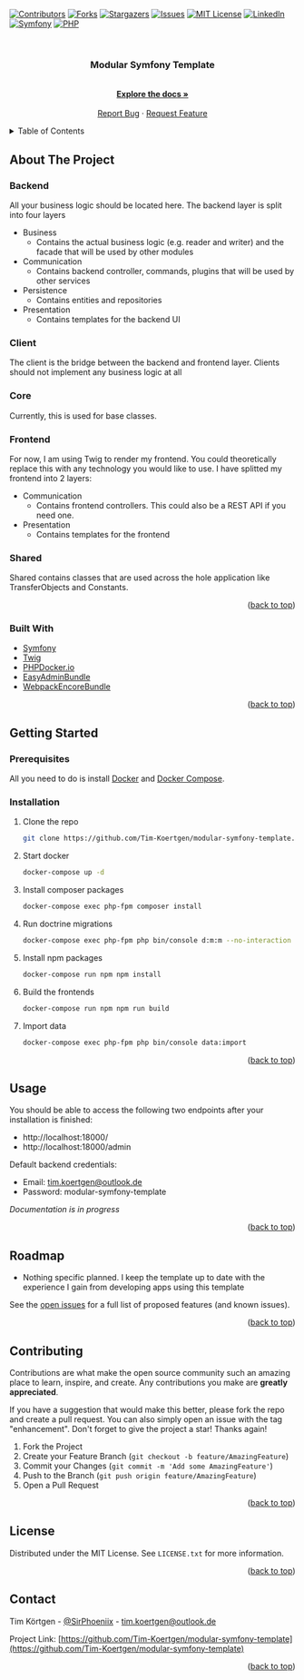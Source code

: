 <!-- PROJECT SHIELDS -->
[![Contributors][contributors-shield]][contributors-url]
[![Forks][forks-shield]][forks-url]
[![Stargazers][stars-shield]][stars-url]
[![Issues][issues-shield]][issues-url]
[![MIT License][license-shield]][license-url]
[![LinkedIn][linkedin-shield]][linkedin-url]
[![Symfony][symfony-shield]][symfony-url]
[![PHP][php-shield]][php-url]

<!-- PROJECT LOGO -->
<br />
<div align="center">
  <!--<a href="https://github.com/Tim-Koertgen/modular-symfony-template">
    <img src="images/logo.png" alt="Logo" width="80" height="80">
  </a>-->

<h3 align="center">Modular Symfony Template</h3>

  <p align="center">
    <br />
    <a href="https://github.com/Tim-Koertgen/modular-symfony-template"><strong>Explore the docs »</strong></a>
    <br />
    <br />
    <a href="https://github.com/Tim-Koertgen/modular-symfony-template/issues">Report Bug</a>
    ·
    <a href="https://github.com/Tim-Koertgen/modular-symfony-template/issues">Request Feature</a>
  </p>
</div>



<!-- TABLE OF CONTENTS -->
<details>
  <summary>Table of Contents</summary>
  <ol>
    <li>
      <a href="#about-the-project">About The Project</a>
      <ul>
        <li><a href="#built-with">Built With</a></li>
      </ul>
    </li>
    <li>
      <a href="#getting-started">Getting Started</a>
      <ul>
        <li><a href="#prerequisites">Prerequisites</a></li>
        <li><a href="#installation">Installation</a></li>
      </ul>
    </li>
    <li><a href="#usage">Usage</a></li>
    <li><a href="#roadmap">Roadmap</a></li>
    <li><a href="#contributing">Contributing</a></li>
    <li><a href="#license">License</a></li>
    <li><a href="#contact">Contact</a></li>
    <li><a href="#acknowledgments">Acknowledgments</a></li>
  </ol>
</details>



<!-- ABOUT THE PROJECT -->
## About The Project

### Backend

All your business logic should be located here. The backend layer is split into four layers

- Business
  - Contains the actual business logic (e.g. reader and writer) and the facade that will be used by other modules
- Communication
  - Contains backend controller, commands, plugins that will be used by other services
- Persistence
  - Contains entities and repositories
- Presentation
  - Contains templates for the backend UI

### Client

The client is the bridge between the backend and frontend layer. Clients should not implement any business logic at all

### Core

Currently, this is used for base classes.

### Frontend

For now, I am using Twig to render my frontend. You could theoretically replace this with any technology you would like to use. I have splitted my frontend into 2 layers:

- Communication
  - Contains frontend controllers. This could also be a REST API if you need one.
- Presentation
  - Contains templates for the frontend

### Shared

Shared contains classes that are used across the hole application like TransferObjects and Constants.

<p align="right">(<a href="#top">back to top</a>)</p>



### Built With

* [Symfony](https://symfony.com/)
* [Twig](https://twig.symfony.com/)
* [PHPDocker.io](https://phpdocker.io/)
* [EasyAdminBundle](https://symfony.com/bundles/EasyAdminBundle/current/index.html)
* [WebpackEncoreBundle](https://symfony.com/doc/current/frontend.html)

<p align="right">(<a href="#top">back to top</a>)</p>



<!-- GETTING STARTED -->
## Getting Started

### Prerequisites

All you need to do is install [Docker](https://docs.docker.com/get-docker/) and [Docker Compose](https://docs.docker.com/compose/install/).

### Installation

1. Clone the repo
   ```sh
   git clone https://github.com/Tim-Koertgen/modular-symfony-template.git
   ```
2. Start docker
   ```sh
   docker-compose up -d
   ```
3. Install composer packages
   ```sh
   docker-compose exec php-fpm composer install
   ```
4. Run doctrine migrations
   ```sh
   docker-compose exec php-fpm php bin/console d:m:m --no-interaction
   ```
5. Install npm packages
   ```sh
   docker-compose run npm npm install
   ```
6. Build the frontends
   ```sh
   docker-compose run npm npm run build
   ```
7. Import data
   ```sh
   docker-compose exec php-fpm php bin/console data:import
   ```

<p align="right">(<a href="#top">back to top</a>)</p>



<!-- USAGE EXAMPLES -->
## Usage

You should be able to access the following two endpoints after your installation is finished:
- http://localhost:18000/
- http://localhost:18000/admin

Default backend credentials:
- Email: tim.koertgen@outlook.de
- Password: modular-symfony-template

<!--_For more examples, please refer to the [Documentation](https://example.com)_-->
_Documentation is in progress_

<p align="right">(<a href="#top">back to top</a>)</p>



<!-- ROADMAP -->
## Roadmap

- Nothing specific planned. I keep the template up to date with the experience I gain from developing apps using this template

See the [open issues](https://github.com/Tim-Koertgen/modular-symfony-template/issues) for a full list of proposed features (and known issues).

<p align="right">(<a href="#top">back to top</a>)</p>



<!-- CONTRIBUTING -->
## Contributing

Contributions are what make the open source community such an amazing place to learn, inspire, and create. Any contributions you make are **greatly appreciated**.

If you have a suggestion that would make this better, please fork the repo and create a pull request. You can also simply open an issue with the tag "enhancement".
Don't forget to give the project a star! Thanks again!

1. Fork the Project
2. Create your Feature Branch (`git checkout -b feature/AmazingFeature`)
3. Commit your Changes (`git commit -m 'Add some AmazingFeature'`)
4. Push to the Branch (`git push origin feature/AmazingFeature`)
5. Open a Pull Request

<p align="right">(<a href="#top">back to top</a>)</p>



<!-- LICENSE -->
## License

Distributed under the MIT License. See `LICENSE.txt` for more information.

<p align="right">(<a href="#top">back to top</a>)</p>



<!-- CONTACT -->
## Contact

Tim Körtgen - [@SirPhoeniix](https://twitter.com/SirPhoeniix) - tim.koertgen@outlook.de

Project Link: [https://github.com/Tim-Koertgen/modular-symfony-template](https://github.com/Tim-Koertgen/modular-symfony-template)

<p align="right">(<a href="#top">back to top</a>)</p>



<!-- ACKNOWLEDGMENTS -->
<!--## Acknowledgments

* []()
* []()
* []()

<p align="right">(<a href="#top">back to top</a>)</p>-->



<!-- MARKDOWN LINKS & IMAGES -->
<!-- https://www.markdownguide.org/basic-syntax/#reference-style-links -->
[contributors-shield]: https://img.shields.io/github/contributors/Tim-Koertgen/modular-symfony-template.svg?style=for-the-badge
[contributors-url]: https://github.com/Tim-Koertgen/modular-symfony-template/graphs/contributors
[forks-shield]: https://img.shields.io/github/forks/Tim-Koertgen/modular-symfony-template.svg?style=for-the-badge
[forks-url]: https://github.com/Tim-Koertgen/modular-symfony-template/network/members
[stars-shield]: https://img.shields.io/github/stars/Tim-Koertgen/modular-symfony-template.svg?style=for-the-badge
[stars-url]: https://github.com/Tim-Koertgen/modular-symfony-template/stargazers
[issues-shield]: https://img.shields.io/github/issues/Tim-Koertgen/modular-symfony-template.svg?style=for-the-badge
[issues-url]: https://github.com/Tim-Koertgen/modular-symfony-template/issues
[license-shield]: https://img.shields.io/github/license/Tim-Koertgen/modular-symfony-template.svg?style=for-the-badge
[license-url]: https://github.com/Tim-Koertgen/modular-symfony-template/blob/main/LICENSE.txt
[linkedin-shield]: https://img.shields.io/badge/-LinkedIn-black.svg?style=for-the-badge&logo=linkedin&colorB=555
[linkedin-url]: https://linkedin.com/in/tim-körtgen
[symfony-shield]: https://img.shields.io/badge/Symfony-6.0-red.svg?style=for-the-badge
[symfony-url]: https://symfony.com/
[php-shield]: https://img.shields.io/badge/PHP-8.0-blue.svg?style=for-the-badge
[php-url]: https://www.php.net/